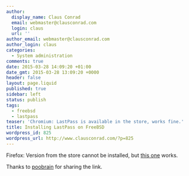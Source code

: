 ```yaml
---
author:
  display_name: Claus Conrad
  email: webmaster@clausconrad.com
  login: claus
  url: ''
author_email: webmaster@clausconrad.com
author_login: claus
categories:
  - System administration
comments: true
date: 2015-03-28 14:09:20 +01:00
date_gmt: 2015-03-28 13:09:20 +0000
header: false
layout: page.liquid
published: true
sidebar: left
status: publish
tags:
  - freebsd
  - lastpass
teaser: 'Chromium: LastPass is available in the store, works fine.'
title: Installing LastPass on FreeBSD
wordpress_id: 825
wordpress_url: http://www.clausconrad.com/?p=825
---
```

Firefox: Version from the store cannot be installed, but [this
one](https://lastpass.com/dlpre) works.

Thanks to [poobrain](https://forums.freebsd.org/threads/laspass-plugin-not-working-in-firefox.48048/) for sharing the link.
